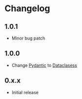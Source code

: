 # Changelog

## 1.0.1

 - Minor bug patch

## 1.0.0

 - Change [Pydantic](https://pydantic-docs.helpmanual.io/) to [Dataclasess](https://docs.python.org/3/library/dataclasses.html)

## 0.x.x

 - Initial release

